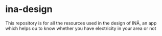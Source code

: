 # ina-design
This repository is for all the resources used in the design of INÃ, an app which helps ou to know whether you have electricity in your area or not
